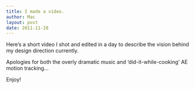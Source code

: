 ```yaml
---
title: I made a video.
author: Mac
layout: post
date: 2011-11-28
---
```


Here&#8217;s a short video I shot and edited in a day to describe the vision behind my design direction currently. 

Apologies for both the overly dramatic music and &#8216;did-it-while-cooking&#8217; AE motion tracking&#8230;

Enjoy!